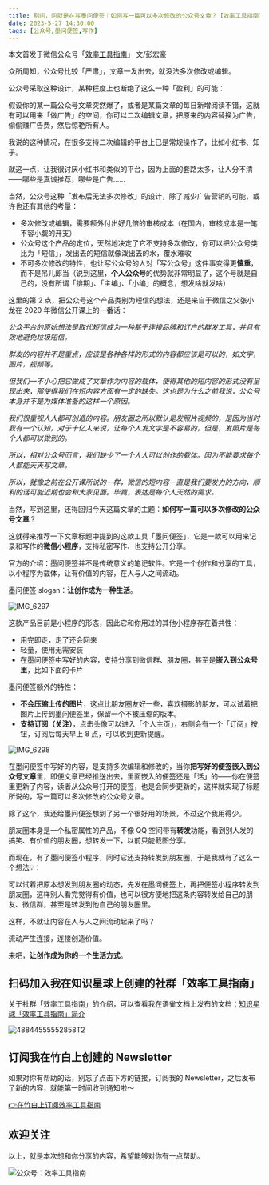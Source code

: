 ```yaml
---
title: 别问，问就是在写墨问便签｜如何写一篇可以多次修改的公众号文章？【效率工具指南】  
date: 2023-5-27 14:30:00               
tags: [公众号,墨问便签,写作]                                                                                       
---
```


本文首发于微信公众号「[效率工具指南](https://mp.weixin.qq.com/s/P7EYDFcv_PdvPY0UjmrDWg)」
文/彭宏豪

众所周知，公众号比较「严肃」，文章一发出去，就没法多次修改或编辑。  

公众号采取这种设计，某种程度上也断绝了这么一种「盈利」的可能：    

假设你的某一篇公众号文章突然爆了，或者是某篇文章的每日新增阅读不错，这就有可以用来「做广告」的空间，你可以二次编辑文章，把原来的内容替换为广告，偷偷赚广告费，然后惊艳所有人。                           

我说的这种情况，在很多支持二次编辑的平台上已是常规操作了，比如小红书、知乎。         

就这一点，让我很讨厌小红书和类似的平台，因为上面的套路太多，让人分不清——哪些是真诚推荐，哪些是广告……          

当然，公众号这种「发布后无法多次修改」的设计，除了减少广告营销的可能，或许也还有其他的考量：    

- 多次修改或编辑，需要额外付出好几倍的审核成本（在国内，审核成本是一笔不容小觑的开支）    
- 公众号这个产品的定位，天然地决定了它不支持多次修改，你可以把公众号类比为「短信」，发出去的短信就像泼出去的水，覆水难收     
- 不可多次修改的特性，也让写公众号的人对「写公众号」这件事变得更**慎重**，而不是吊儿郎当（说到这里，**个人公众号**的优势就非常明显了，这个号就是自己的，没有所谓「排期」、「主编」、「小编」的概念，想发啥就发啥）     

这里的第 2 点，把公众号这个产品类别为短信的想法，还是来自于微信之父张小龙在 2020 年微信公开课上的一番话：     

*公众平台的原始想法是取代短信成为一种基于连接品牌和订户的群发工具，并且有效地避免垃圾短信。*

*群发的内容并不是重点，应该是各种各样的形式的内容都应该是可以的，如文字，图片，视频等。*

*但我们一不小心把它做成了文章作为内容的载体，使得其他的短内容的形式没有呈现出来，那使得我们在短内容方面有一定的缺失。这也是为什么之前我说，公众号本身并不是为媒体准备的这样一个原因。*

*我们很重视人人都可创造的内容。朋友圈之所以默认是发照片视频的，是因为当时我有一个认知，对于十亿人来说，让每个人发文字是不容易的，但是，发照片是每个人都可以做到的。*

*所以，相对公众号而言，我们缺少了一个人人可以创作的载体。因为不能要求每个人都能天天写文章。*

*所以，就像之前在公开课所说的一样，微信的短内容一直是我们要发力的方向，顺利的话可能近期也会和大家见面。毕竟，表达是每个人天然的需求。*

当然，写到这里，还得回归今天这篇文章的主题：**如何写一篇可以多次修改的公众号文章**？     

这就得来推荐一下文章标题中提到的这款工具「墨问便签」，它是一款可以用来记录和写作的**微信小程序**，支持私密写作、也支持公开分享。   

官方的介绍：墨问便签并不是传统意义的笔记软件。它是一个创作和分享的工具，以小程序为载体，让有价值的内容，在人与人之间流动。     

墨问便签 slogan：**让创作成为一种生活**。    

![IMG_6297](https://article-picbed-1302715071.cos.ap-guangzhou.myqcloud.com/2023/05/27/img6297.jpg)


这款产品目前是小程序的形态，因此它和你用过的其他小程序存在着共性： 

- 用完即走，走了还会回来    
- 轻量，使用无需安装     
- 在墨问便签中写好的内容，支持分享到微信群、朋友圈，甚至是**嵌入到公众号里**，比如下面的卡片   

墨问便签额外的特性：

* **不会压缩上传的图片**，这点比朋友圈友好一些，喜欢摄影的朋友，可以试着把图片上传到墨问便签里，保留一个不被压缩的版本。      
* **支持订阅（关注）**，点击头像可以进入「个人主页」，右侧会有一个「订阅」按钮，订阅后每天早上 8 点，可以收到更新提醒。   

![IMG_6298](https://article-picbed-1302715071.cos.ap-guangzhou.myqcloud.com/2023/05/27/img6298.PNG)


在墨问便签中写好的内容，是支持多次编辑和修改的，当你**把写好的便签嵌入到公众号文章**里，即便文章已经推送出去，里面嵌入的便签还是「活」的——你在便签里更新了内容，读者从公众号打开的便签，也是会同步更新的，这样就实现了标题所说的，写一篇可以多次修改的公众号文章。   

除了这个，我还给墨问便签想到了另一个很好用的场景，不过这个我用得少。     

朋友圈本身是一个私密属性的产品，不像 QQ 空间带有**转发**功能，看到别人发的搞笑、有价值的朋友圈，想转发一下，以前只能截图分享。  

而现在，有了墨问便签小程序，同时它还支持转发到朋友圈，于是我就有了这么一个想法💡：  

可以试着把原本想发到朋友圈的动态，先发在墨问便签上，再把便签小程序转发到朋友圈，这样别人看完觉得有价值，也可以很方便地把这条内容转发给自己的朋友、微信群，甚至是转发到他自己的朋友圈里。  

这样，不就让内容在人与人之间流动起来了吗？   

流动产生连接，连接创造价值。   

来吧，**让创作成为你的一个生活方式**。      


## 扫码加入我在知识星球上创建的社群「效率工具指南」  

关于社群「效率工具指南」的介绍，可以查看我在语雀文档上发布的文档：[知识星球「效率工具指南」简介](https://www.yuque.com/penghonghao/af0aai/glwrg2dl0dqlegi6?singleDoc#)    

![48844555552858T2](https://article-picbed-1302715071.cos.ap-guangzhou.myqcloud.com/2023/03/25/48844555552858t2.JPG)


## 订阅我在竹白上创建的 Newsletter   

如果对你有帮助的话，别忘了点击下方的链接，订阅我的 Newsletter，之后发布了新的内容，就能第一时间收到通知啦～  

[👉在竹白上订阅效率工具指南](https://penghh.zhubai.love/)         

## 欢迎关注     

以上，就是本次想和你分享的内容，希望能够对你有一点帮助。     

![公众号：效率工具指南](https://article-picbed-1302715071.cos.ap-guangzhou.myqcloud.com/2021/05/28/gong-zhong-hao-wei-bu-er-wei-ma-dailogo.png)   












